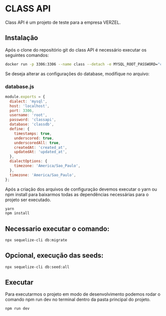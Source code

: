 # CLASS API

Class API é um projeto de teste para a empresa VERZEL.

## Instalação

Após o clone do repositório git do class API é necessário executar os seguintes comandos:

```bash
docker run -p 3306:3306 --name class --detach -e MYSQL_ROOT_PASSWORD="classapi" -e MYSQL_ROOT_HOST=% -e MYSQL_DATABASE=classdb -d mysql/mysql-server:latest --lower_case_table_names=1 --init-connect='GRANT CREATE USER ON . TO 'root'@'%';FLUSH PRIVILEGES;'
```

Se deseja alterar as configurações do database, modifique no arquivo:
### database.js
```js
module.exports = {
  dialect: 'mysql',
  host: 'localhost',
  port: 3306,
  username: 'root',
  password: 'classapi',
  database: 'classdb',
  define: {
    timestamps: true,
    underscored: true,
    underscoredAll: true,
    createdAt: 'created_at',
    updatedAt: 'updated_at',
  },
  dialectOptions: {
    timezone: 'America/Sao_Paulo',
  },
  timezone: 'America/Sao_Paulo',
};

```
Após a criação dos arquivos de configuração devemos executar o yarn ou npm install para baixarmos todas as dependências necessárias para o projeto ser executado.

```bash
yarn
npm install
```
## Necessario executar o comando:
```bash
npx sequelize-cli db:migrate
```

## Opcional, execução das seeds:
```bash
npx sequelize-cli db:seed:all
```

## Executar

Para executarmos o projeto em modo de desenvolvimento podemos rodar o comando npm run dev no terminal dentro da pasta principal do projeto.

```bash
npm run dev
```
